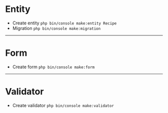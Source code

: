 # Entity
- Create entity
`php bin/console make:entity Recipe`
- Migration
`php bin/console make:migration`
---
# Form
- Create form
`php bin/console make:form`
---
# Validator
- Create validator
`php bin/console make:validator`
